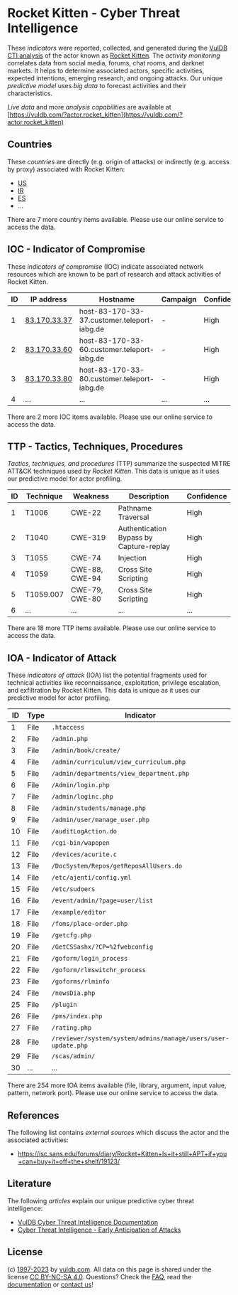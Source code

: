 # Rocket Kitten - Cyber Threat Intelligence

These _indicators_ were reported, collected, and generated during the [VulDB CTI analysis](https://vuldb.com/?kb.cti) of the actor known as [Rocket Kitten](https://vuldb.com/?actor.rocket_kitten). The _activity monitoring_ correlates data from social media, forums, chat rooms, and darknet markets. It helps to determine associated actors, specific activities, expected intentions, emerging research, and ongoing attacks. Our unique _predictive model_ uses _big data_ to forecast activities and their characteristics.

_Live data_ and more _analysis capabilities_ are available at [https://vuldb.com/?actor.rocket_kitten](https://vuldb.com/?actor.rocket_kitten)

## Countries

These _countries_ are directly (e.g. origin of attacks) or indirectly (e.g. access by proxy) associated with Rocket Kitten:

* [US](https://vuldb.com/?country.us)
* [IR](https://vuldb.com/?country.ir)
* [ES](https://vuldb.com/?country.es)
* ...

There are 7 more country items available. Please use our online service to access the data.

## IOC - Indicator of Compromise

These _indicators of compromise_ (IOC) indicate associated network resources which are known to be part of research and attack activities of Rocket Kitten.

ID | IP address | Hostname | Campaign | Confidence
-- | ---------- | -------- | -------- | ----------
1 | [83.170.33.37](https://vuldb.com/?ip.83.170.33.37) | host-83-170-33-37.customer.teleport-iabg.de | - | High
2 | [83.170.33.60](https://vuldb.com/?ip.83.170.33.60) | host-83-170-33-60.customer.teleport-iabg.de | - | High
3 | [83.170.33.80](https://vuldb.com/?ip.83.170.33.80) | host-83-170-33-80.customer.teleport-iabg.de | - | High
4 | ... | ... | ... | ...

There are 2 more IOC items available. Please use our online service to access the data.

## TTP - Tactics, Techniques, Procedures

_Tactics, techniques, and procedures_ (TTP) summarize the suspected MITRE ATT&CK techniques used by _Rocket Kitten_. This data is unique as it uses our predictive model for actor profiling.

ID | Technique | Weakness | Description | Confidence
-- | --------- | -------- | ----------- | ----------
1 | T1006 | CWE-22 | Pathname Traversal | High
2 | T1040 | CWE-319 | Authentication Bypass by Capture-replay | High
3 | T1055 | CWE-74 | Injection | High
4 | T1059 | CWE-88, CWE-94 | Cross Site Scripting | High
5 | T1059.007 | CWE-79, CWE-80 | Cross Site Scripting | High
6 | ... | ... | ... | ...

There are 18 more TTP items available. Please use our online service to access the data.

## IOA - Indicator of Attack

These _indicators of attack_ (IOA) list the potential fragments used for technical activities like reconnaissance, exploitation, privilege escalation, and exfiltration by Rocket Kitten. This data is unique as it uses our predictive model for actor profiling.

ID | Type | Indicator | Confidence
-- | ---- | --------- | ----------
1 | File | `.htaccess` | Medium
2 | File | `/admin.php` | Medium
3 | File | `/admin/book/create/` | High
4 | File | `/admin/curriculum/view_curriculum.php` | High
5 | File | `/admin/departments/view_department.php` | High
6 | File | `/Admin/login.php` | High
7 | File | `/admin/loginc.php` | High
8 | File | `/admin/students/manage.php` | High
9 | File | `/admin/user/manage_user.php` | High
10 | File | `/auditLogAction.do` | High
11 | File | `/cgi-bin/wapopen` | High
12 | File | `/devices/acurite.c` | High
13 | File | `/DocSystem/Repos/getReposAllUsers.do` | High
14 | File | `/etc/ajenti/config.yml` | High
15 | File | `/etc/sudoers` | Medium
16 | File | `/event/admin/?page=user/list` | High
17 | File | `/example/editor` | High
18 | File | `/foms/place-order.php` | High
19 | File | `/getcfg.php` | Medium
20 | File | `/GetCSSashx/?CP=%2fwebconfig` | High
21 | File | `/goform/login_process` | High
22 | File | `/goform/rlmswitchr_process` | High
23 | File | `/goforms/rlminfo` | High
24 | File | `/newsDia.php` | Medium
25 | File | `/plugin` | Low
26 | File | `/pms/index.php` | High
27 | File | `/rating.php` | Medium
28 | File | `/reviewer/system/system/admins/manage/users/user-update.php` | High
29 | File | `/scas/admin/` | Medium
30 | ... | ... | ...

There are 254 more IOA items available (file, library, argument, input value, pattern, network port). Please use our online service to access the data.

## References

The following list contains _external sources_ which discuss the actor and the associated activities:

* https://isc.sans.edu/forums/diary/Rocket+Kitten+Is+it+still+APT+if+you+can+buy+it+off+the+shelf/19123/

## Literature

The following _articles_ explain our unique predictive cyber threat intelligence:

* [VulDB Cyber Threat Intelligence Documentation](https://vuldb.com/?kb.cti)
* [Cyber Threat Intelligence - Early Anticipation of Attacks](https://www.scip.ch/en/?labs.20201022)

## License

(c) [1997-2023](https://vuldb.com/?kb.changelog) by [vuldb.com](https://vuldb.com/?kb.about). All data on this page is shared under the license [CC BY-NC-SA 4.0](https://creativecommons.org/licenses/by-nc-sa/4.0/). Questions? Check the [FAQ](https://vuldb.com/?kb.faq), read the [documentation](https://vuldb.com/?kb) or [contact us](https://vuldb.com/?contact)!
